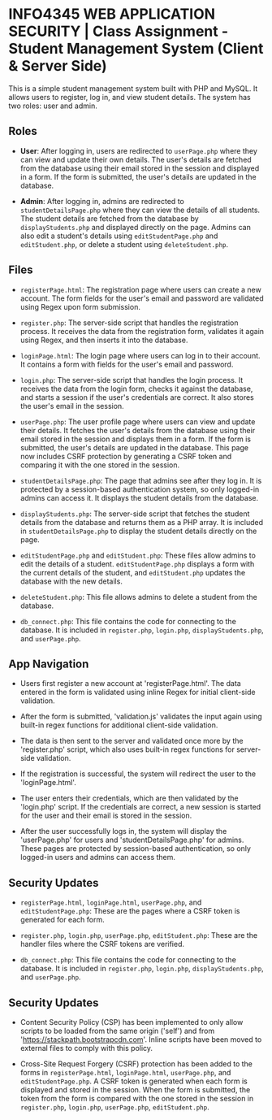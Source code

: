 # INFO4345 WEB APPLICATION SECURITY | Class Assignment - Student Management System (Client & Server Side)

This is a simple student management system built with PHP and MySQL. It allows users to register, log in, and view student details. The system has two roles: user and admin.

## Roles

- **User**: After logging in, users are redirected to `userPage.php` where they can view and update their own details. The user's details are fetched from the database using their email stored in the session and displayed in a form. If the form is submitted, the user's details are updated in the database.

- **Admin**: After logging in, admins are redirected to `studentDetailsPage.php` where they can view the details of all students. The student details are fetched from the database by `displayStudents.php` and displayed directly on the page. Admins can also edit a student's details using `editStudentPage.php` and `editStudent.php`, or delete a student using `deleteStudent.php`.

## Files

- `registerPage.html`: The registration page where users can create a new account. The form fields for the user's email and password are validated using Regex upon form submission.

- `register.php`: The server-side script that handles the registration process. It receives the data from the registration form, validates it again using Regex, and then inserts it into the database.

- `loginPage.html`: The login page where users can log in to their account. It contains a form with fields for the user's email and password.

- `login.php`: The server-side script that handles the login process. It receives the data from the login form, checks it against the database, and starts a session if the user's credentials are correct. It also stores the user's email in the session.

- `userPage.php`: The user profile page where users can view and update their details. It fetches the user's details from the database using their email stored in the session and displays them in a form. If the form is submitted, the user's details are updated in the database. This page now includes CSRF protection by generating a CSRF token and comparing it with the one stored in the session.

- `studentDetailsPage.php`: The page that admins see after they log in. It is protected by a session-based authentication system, so only logged-in admins can access it. It displays the student details from the database.

- `displayStudents.php`: The server-side script that fetches the student details from the database and returns them as a PHP array. It is included in `studentDetailsPage.php` to display the student details directly on the page.

- `editStudentPage.php` and `editStudent.php`: These files allow admins to edit the details of a student. `editStudentPage.php` displays a form with the current details of the student, and `editStudent.php` updates the database with the new details.

- `deleteStudent.php`: This file allows admins to delete a student from the database.

- `db_connect.php`: This file contains the code for connecting to the database. It is included in `register.php`, `login.php`, `displayStudents.php`, and `userPage.php`.

## App Navigation

- Users first register a new account at 'registerPage.html'. The data entered in the form is validated using inline Regex for initial client-side validation. 

- After the form is submitted, 'validation.js' validates the input again using built-in regex functions for additional client-side validation.

- The data is then sent to the server and validated once more by the 'register.php' script, which also uses built-in regex functions for server-side validation.

- If the registration is successful, the system will redirect the user to the 'loginPage.html'.

- The user enters their credentials, which are then validated by the 'login.php' script. If the credentials are correct, a new session is started for the user and their email is stored in the session.

- After the user successfully logs in, the system will display the 'userPage.php' for users and 'studentDetailsPage.php' for admins. These pages are protected by session-based authentication, so only logged-in users and admins can access them.

## Security Updates


- `registerPage.html`, `loginPage.html`, `userPage.php`, and `editStudentPage.php`: These are the pages where a CSRF token is generated for each form.

- `register.php`, `login.php`, `userPage.php`, `editStudent.php`: These are the handler files where the CSRF tokens are verified.

- `db_connect.php`: This file contains the code for connecting to the database. It is included in `register.php`, `login.php`, `displayStudents.php`, and `userPage.php`.

## Security Updates

- Content Security Policy (CSP) has been implemented to only allow scripts to be loaded from the same origin ('self') and from 'https://stackpath.bootstrapcdn.com'. Inline scripts have been moved to external files to comply with this policy.

- Cross-Site Request Forgery (CSRF) protection has been added to the forms in `registerPage.html`, `loginPage.html`, `userPage.php`, and `editStudentPage.php`. A CSRF token is generated when each form is displayed and stored in the session. When the form is submitted, the token from the form is compared with the one stored in the session in `register.php`, `login.php`, `userPage.php`, `editStudent.php`.


